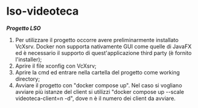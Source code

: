 # lso-videoteca
***Progetto LSO***
1) Per utilizzare il progetto occorre avere preliminarmente installato VcXsrv. Docker non supporta nativamente GUI come quelle di JavaFX ed è necessario il supporto di quest'applicazione third party (è fornito l'installer);
2) Aprire il file xconfig con VcXsrv;
3) Aprire la cmd ed entrare nella cartella del progetto come working directory;
4) Avviare il progetto con "docker compose up". Nel caso si vogliano avviare più istanze del client si utilizzi "docker compose up --scale videoteca-client=n -d", dove n è il numero dei client da avviare.
